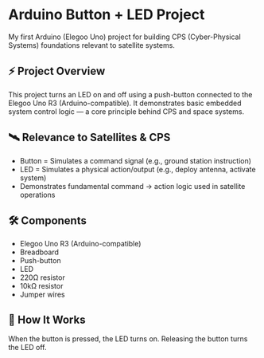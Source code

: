 # Arduino Button + LED Project

My first Arduino (Elegoo Uno) project for building CPS (Cyber-Physical Systems) foundations relevant to satellite systems.

## ⚡ Project Overview
This project turns an LED on and off using a push-button connected to the Elegoo Uno R3 (Arduino-compatible). It demonstrates basic embedded system control logic — a core principle behind CPS and space systems.

## 🛰 Relevance to Satellites & CPS
- Button = Simulates a command signal (e.g., ground station instruction)
- LED = Simulates a physical action/output (e.g., deploy antenna, activate system)
- Demonstrates fundamental command → action logic used in satellite operations

## 🛠 Components
- Elegoo Uno R3 (Arduino-compatible)
- Breadboard
- Push-button
- LED
- 220Ω resistor
- 10kΩ resistor
- Jumper wires

## 📝 How It Works
When the button is pressed, the LED turns on. Releasing the button turns the LED off.
